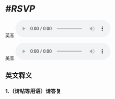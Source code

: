 # ***\#RSVP*** 
英音
<audio src="./media/RSVP1_AAC.aac" controls="controls"></audio>

美音
<audio src="./media/RSVP2_AAC.aac" controls="controls"></audio>



  

英文释义
---
### 1.**（请帖等用语）请答复**  


